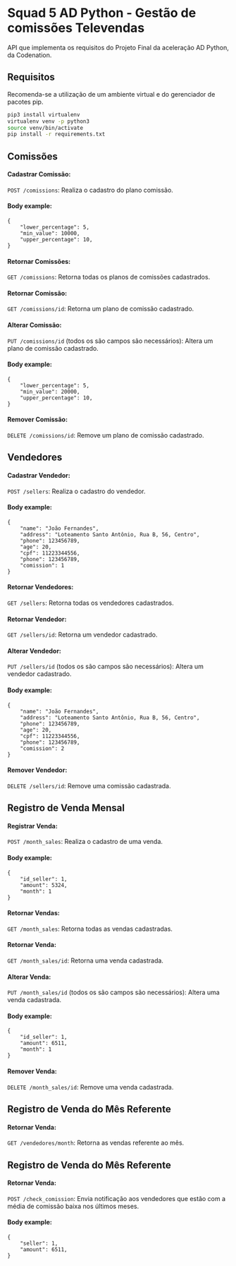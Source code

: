 # Squad 5 AD Python - Gestão de comissões Televendas

API que implementa os requisitos do Projeto Final da aceleração AD Python, da Codenation.

## Requisitos

Recomenda-se a utilização de um ambiente virtual e do gerenciador de pacotes pip.

```bash
pip3 install virtualenv
virtualenv venv -p python3
source venv/bin/activate
pip install -r requirements.txt
```

## Comissões

#### Cadastrar Comissão:

`POST /comissions`: Realiza o cadastro do plano comissão.

#### Body example:

```
{
	"lower_percentage": 5,
	"min_value": 10000,
	"upper_percentage": 10,
}
```
#### Retornar Comissões:

`GET /comissions`: Retorna todas os planos de comissões cadastrados.

#### Retornar Comissão:

`GET /comissions/id`: Retorna um plano de comissão cadastrado.

#### Alterar Comissão:

`PUT /comissions/id` (todos os são campos são necessários): Altera um plano de comissão cadastrado.

#### Body example:

```
{
	"lower_percentage": 5,
	"min_value": 20000,
	"upper_percentage": 10,
}
```

#### Remover Comissão:

`DELETE /comissions/id`: Remove um plano de comissão cadastrado.


## Vendedores

#### Cadastrar Vendedor:

`POST /sellers`: Realiza o cadastro do vendedor.

#### Body example:

```
{
	"name": "João Fernandes",
	"address": "Loteamento Santo Antônio, Rua B, 56, Centro",
	"phone": 123456789,
	"age": 20,
	"cpf": 11223344556,
	"phone": 123456789,
	"comission": 1
}
```
#### Retornar Vendedores:

`GET /sellers`: Retorna todas os vendedores cadastrados.

#### Retornar Vendedor:

`GET /sellers/id`: Retorna um vendedor cadastrado.

#### Alterar Vendedor:

`PUT /sellers/id` (todos os são campos são necessários): Altera um vendedor cadastrado.

#### Body example:

```
{
	"name": "João Fernandes",
	"address": "Loteamento Santo Antônio, Rua B, 56, Centro",
	"phone": 123456789,
	"age": 20,
	"cpf": 11223344556,
	"phone": 123456789,
	"comission": 2
}
```

#### Remover Vendedor:

`DELETE /sellers/id`: Remove uma comissão cadastrada.


## Registro de Venda Mensal

#### Registrar Venda:

`POST /month_sales`: Realiza o cadastro de uma venda.

#### Body example:

```
{
	"id_seller": 1,
	"amount": 5324,
	"month": 1
}
```
 
#### Retornar Vendas:

`GET /month_sales`: Retorna todas as vendas cadastradas.

#### Retornar Venda:

`GET /month_sales/id`: Retorna uma venda cadastrada.

#### Alterar Venda:

`PUT /month_sales/id` (todos os são campos são necessários): Altera uma venda cadastrada.

#### Body example:

```
{
	"id_seller": 1,
	"amount": 6511,
	"month": 1
}
```

#### Remover Venda:

`DELETE /month_sales/id`: Remove uma venda cadastrada.


## Registro de Venda do Mês Referente 

#### Retornar Venda:

`GET /vendedores/month`: Retorna as vendas referente ao mês.

## Registro de Venda do Mês Referente 

#### Retornar Venda:

`POST /check_comission`: Envia notificação aos vendedores que estão com a média de comissão baixa nos últimos meses.

#### Body example:

```
{
	"seller": 1,
	"amount": 6511,
}
```
